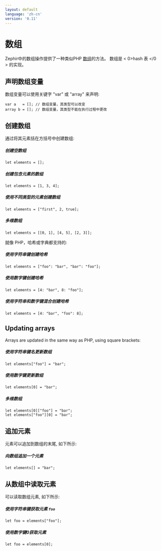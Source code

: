 ```yaml
---
layout: default
language: 'zh-cn'
version: '0.11'
---
```

# 数组

Zephir中的数组操作提供了一种类似PHP [数组](http://www.php.net/manual/en/language.types.array.php)的方法。 数组是 < 0>hash 表 </0 > 的实现。

<a name='declaring-array-variables'></a>

## 声明数组变量

数组变量可以使用关键字 "var" 或 "array" 来声明:

```zephir
var a   = []; // 数组变量，其类型可以改变
array b = []; // 数组变量，其类型不能在执行过程中更改
```

<a name='creating-arrays'></a>

## 创建数组

通过将其元素括在方括号中创建数组:

##### 创建空数组

```zephir
let elements = [];
```

##### 创建包含元素的数组

```zephir
let elements = [1, 3, 4];
```

##### 使用不同类型的元素创建数组

```zephir
let elements = ["first", 2, true];
```

##### 多维数组

```zephir
let elements = [[0, 1], [4, 5], [2, 3]];
```

就像 PHP，哈希或字典都支持的:

##### 使用字符串键创建哈希

```zephir
let elements = ["foo": "bar", "bar": "foo"];
```

##### 使用数字键创建哈希

```zephir
let elements = [4: "bar", 8: "foo"];
```

##### 使用字符串和数字键混合创建哈希

```zephir
let elements = [4: "bar", "foo": 8];
```

<a name='updating-arrays'></a>

## Updating arrays

Arrays are updated in the same way as PHP, using square brackets:

##### 使用字符串键名更新数组

```zephir
let elements["foo"] = "bar";
```

##### 使用数字键更新数组

```zephir
let elements[0] = "bar";
```

##### 多维数组

```zephir
let elements[0]["foo"] = "bar";
let elements["foo"][0] = "bar";
```

<a name='appending-elements'></a>

## 追加元素

元素可以追加到数组的末尾, 如下所示:

##### 向数组追加一个元素

```zephir
let elements[] = "bar";
```

<a name='reading-elements-from-arrays'></a>

## 从数组中读取元素

可以读取数组元素, 如下所示:

##### 使用字符串键获取元素 `foo`

```zephir
let foo = elements["foo"];
```

##### 使用数字键0获取元素

```zephir
let foo = elements[0];
```
